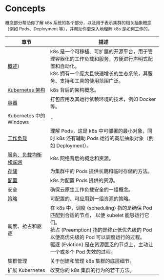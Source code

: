 # Concepts

概念部分帮助你了解 k8s 系统的各个部分，以及用于表示集群的相关抽象概念（例如 Pods、Deployment 等），并帮助你更深入地理解 k8s 是如何工作的。

章节 | 描述
-|-
[概述](overview/readme.md)) | k8s 是一个可移植、可扩展的开源平台，用于管理容器化的工作负载和服务，方便进行声明式配置和自动化。<br>k8s 拥有一个庞大且快速增长的生态系统，其服务、支持和工具的使用范围广泛。
[Kubernetes 架构](arch/readme.md) | k8s 背后的架构概念。
[容器](container/readme.md) | 打包应用及其运行依赖环境的技术，例如 Docker 等。
Kubernetes 中的 Windows | -
[工作负载](workloads/readme.md) | 理解 Pods，这是 k8s 中可部署的最小对象，同时 k8s 还有辅助 Pods 运行的高层抽象对象（例如 Deployment）。
[服务、负载均衡和联网](service-lb-network/readme.md) | k8s 网络背后的概念和资源。
[存储](storage/readme.md) | 为集群中的 Pods 提供长期和临时存储的方法。
[配置](config/readme.md) | k8s 为配置 Pods 提供的资源。
安全 | 确保云原生工作负载安全的一组概念。
[策略](policies/readme.md) | 可配置的、可应用到一组资源的策略。
调度、抢占和驱逐 | 在 k8s 中，调度 (scheduling) 指的是确保 Pod 匹配到合适的节点， 以便 kubelet 能够运行它们。<br>抢占 (Preemption) 指的是终止低优先级的 Pod 以便高优先级的 Pod 可以调度运行的过程。<br>驱逐 (Eviction) 是在资源匮乏的节点上，主动让一个或多个 Pod 失效的过程。
集群管理 | 关于创建和管理 k8s 集群的底层细节。
扩展 Kubernetes | 改变你的 k8s 集群的行为的若干方法。
